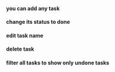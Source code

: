 #### you can add any task
#### change its status to done
#### edit task name 
#### delete task
#### filter all tasks to show only undone tasks
